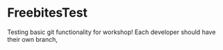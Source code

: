 # FreebitesTest
Testing basic git functionality for workshop! Each developer should have their own branch,
